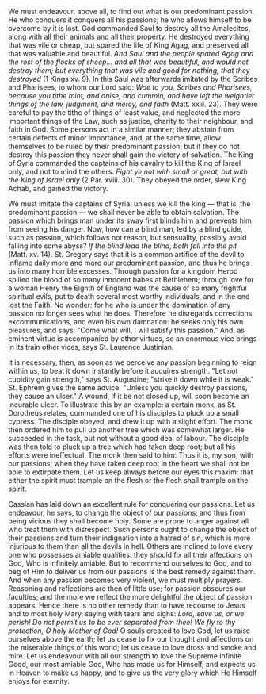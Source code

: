 
We must endeavour, above all, to find out what is our predominant passion. He who conquers it conquers all his passions; he who allows himself to be overcome by it is lost. God commanded Saul to destroy all the Amalecites, along with all their animals and all their property. He destroyed everything that was vile or cheap, but spared the life of King Agag, and preserved all that was valuable and beautiful. *And Saul and the people spared Agag and the rest of the flocks of sheep... and all that was beautiful, and would not destroy them; but everything that was vile and good for nothing, that they destroyed* (1 Kings xv. 9). In this Saul was afterwards imitated by the Scribes and Pharisees, to whom our Lord said: *Woe to you, Scribes and Pharisees, because you tithe mint, and anise, and cummin, and have left the weightier things of the law, judgment, and mercy, and faith* (Matt. xxiii. 23). They were careful to pay the tithe of things of least value, and neglected the more important things of the Law, such as justice, charity to their neighbour, and faith in God. Some persons act in a similar manner; they abstain from certain defects of minor importance, and, at the same time, allow themselves to be ruled by their predominant passion; but if they do not destroy this passion they never shall gain the victory of salvation. The King of Syria commanded the captains of his cavalry to kill the King of Israel only, and not to mind the others. *Fight ye not with small or great, but with the King of Israel only* (2 Par. xviii. 30). They obeyed the order, slew King Achab, and gained the victory.

We must imitate the captains of Syria: unless we kill the king — that is, the predominant passion — we shall never be able to obtain salvation. The passion which brings man under its sway first blinds him and prevents him from seeing his danger. Now, how can a blind man, led by a blind guide, such as passion, which follows not reason, but sensuality, possibly avoid falling into some abyss? *If the blind lead the blind, both fall into the pit* (Matt. xv. 14). St. Gregory says that it is a common artifice of the devil to inflame daily more and more our predominant passion, and thus he brings us into many horrible excesses. Through passion for a kingdom Herod spilled the blood of so many innocent babes at Bethlehem; through love for a woman Henry the Eighth of England was the cause of so many frightful spiritual evils, put to death several most worthy individuals, and in the end lost the Faith. No wonder: for he who is under the domination of any passion no longer sees what he does. Therefore he disregards corrections, excommunications, and even his own damnation: he seeks only his own pleasures, and says: \"Come what will, I will satisfy this passion.\" And, as eminent virtue is accompanied by other virtues, so an enormous vice brings in its train other vices, says St. Laurence Justinian.

It is necessary, then, as soon as we perceive any passion beginning to reign within us, to beat it down instantly before it acquires strength. \"Let not cupidity gain strength,\" says St. Augustine; \"strike it down while it is weak.\" St. Ephrem gives the same advice: \"Unless you quickly destroy passions, they cause an ulcer.\" A wound, if it be not closed up, will soon become an incurable ulcer. To illustrate this by an example: a certain monk, as St. Dorotheus relates, commanded one of his disciples to pluck up a small cypress. The disciple obeyed, and drew it up with a slight effort. The monk then ordered him to pull up another tree which was somewhat larger. He succeeded in the task, but not without a good deal of labour. The disciple was then told to pluck up a tree which had taken deep root; but all his efforts were ineffectual. The monk then said to him: Thus it is, my son, with our passions; when they have taken deep root in the heart we shall not be able to extirpate them. Let us keep always before our eyes this maxim: that either the spirit must trample on the flesh or the flesh shall trample on the spirit.

Cassian has laid down an excellent rule for conquering our passions. Let us endeavour, he says, to change the object of our passions; and thus from being vicious they shall become holy. Some are prone to anger against all who treat them with disrespect. Such persons ought to change the object of their passions and turn their indignation into a hatred of sin, which is more injurious to them than all the devils in hell. Others are inclined to love every one who possesses amiable qualities: they should fix all their affections on God, Who is infinitely amiable. But to recommend ourselves to God, and to beg of Him to deliver us from our passions is the best remedy against them. And when any passion becomes very violent, we must multiply prayers. Reasoning and reflections are then of little use; for passion obscures our faculties; and the more we reflect the more delightful the object of passion appears. Hence there is no other remedy than to have recourse to Jesus and to most holy Mary, saying with tears and sighs: *Lord, save us, or we perish! Do not permit us to be ever separated from thee! We fly to thy protection, O holy Mother of God!* O souls created to love God, let us raise ourselves above the earth; let us cease to fix our thought and affections on the miserable things of this world; let us cease to love dross and smoke and mire. Let us endeavour with all our strength to love the Supreme Infinite Good, our most amiable God, Who has made us for Himself, and expects us in Heaven to make us happy, and to give us the very glory which He Himself enjoys for eternity.

